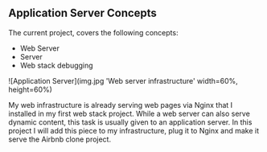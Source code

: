 ## Application Server Concepts

 The current project, covers the following concepts:

- Web Server
- Server
- Web stack debugging

![Application Server](img.jpg 'Web server infrastructure' width=60%, height=60%)

My web infrastructure is already serving web pages via Nginx that I installed in my first web stack project. While a web server can also serve dynamic content, this task is usually given to an application server. In this project I will add this piece to my infrastructure, plug it to Nginx and make it serve the Airbnb clone project.
